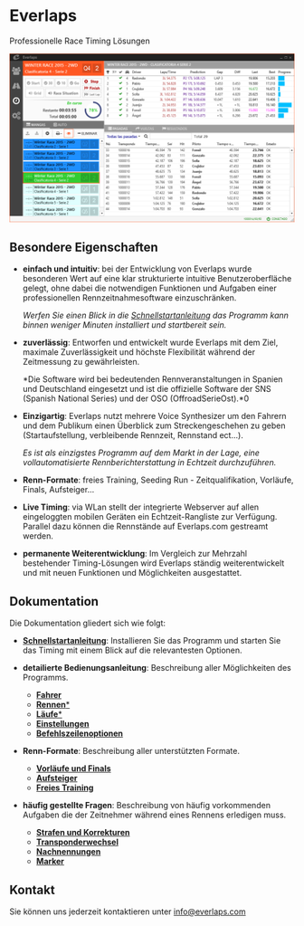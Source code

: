 
<div class="bs-docs-header" id="content" style="margin-bottom:0px">
	<div class="container">
		<h1>Everlaps</h1>
		<p>Professionelle Race Timing Lösungen</p>
	</div>
</div>

![Everlaps](./img/heats.png)

##  Besondere Eigenschaften

- **einfach und intuitiv**: bei der Entwicklung von Everlaps wurde besonderen Wert auf eine klar strukturierte intuitive Benutzeroberfläche gelegt, ohne dabei die notwendigen Funktionen und Aufgaben einer professionellen Rennzeitnahmesoftware einzuschränken.

	*Werfen Sie einen Blick in die [Schnellstartanleitung](quick-start/index.html) das Programm kann binnen weniger Minuten installiert und startbereit sein.*

- **zuverlässig**: Entworfen und entwickelt wurde Everlaps mit dem Ziel, maximale Zuverlässigkeit und höchste Flexibilität während der Zeitmessung zu gewährleisten.
	
	*Die Software wird bei bedeutenden Rennveranstaltungen in Spanien und Deutschland eingesetzt und ist die offizielle Software der SNS (Spanish National Series) und der OSO (OffroadSerieOst).*0

- **Einzigartig**: Everlaps nutzt mehrere Voice Synthesizer um den Fahrern und dem Publikum einen Überblick zum Streckengeschehen zu geben  (Startaufstellung, verbleibende Rennzeit, Rennstand ect...).

	*Es ist als einzigstes Programm auf dem Markt in der Lage, eine vollautomatisierte Rennberichterstattung in Echtzeit durchzuführen.*
 
- **Renn-Formate**: freies Training, Seeding Run - Zeitqualifikation, Vorläufe, Finals, Aufsteiger...

- **Live Timing**: via WLan stellt der integrierte Webserver auf allen eingeloggten mobilen Geräten ein Echtzeit-Rangliste zur Verfügung. Parallel dazu können die Rennstände auf Everlaps.com gestreamt werden. 

- **permanente Weiterentwicklung**: Im Vergleich zur Mehrzahl bestehender Timing-Lösungen wird Everlaps ständig weiterentwickelt und mit neuen Funktionen und Möglichkeiten ausgestattet.

## Dokumentation

Die Dokumentation gliedert sich wie folgt:

- [**Schnellstartanleitung**](quick-start/index.html): Installieren Sie das Programm und starten Sie das Timing mit einem Blick auf die relevantesten Optionen.

- **detailierte Bedienungsanleitung**: Beschreibung aller Möglichkeiten des Programms.
	- [**Fahrer**](user-guide/drivers/index.html)
	- [**Rennen***](user-guide/races/index.html)
	- [**Läufe***](user-guide/heats/index.html)
	- [**Einstellungen**](user-guide/config/index.html)
	- [**Befehlszeilenoptionen**](user-guide/commands/index.html)

- **Renn-Formate**: Beschreibung aller unterstützten Formate.
 
	- [**Vorläufe und Finals**](race-formats/qualify-finals/index.html)
	- [**Aufsteiger**](race-formats/christmas-tree/index.html)
	- [**Freies Training**](race-formats/free-practice/index.html)

- **häufig gestellte Fragen**: Beschreibung von häufig vorkommenden Aufgaben die der Zeitnehmer während eines Rennens erledigen muss.
	- [**Strafen und Korrekturen**](common-tasks/punishments-corrections/index.html)
	- [**Transponderwechsel**](common-tasks/change-transponders/index.html)
	- [**Nachnennungen**](common-tasks/late-entries/index.html)
	- [**Marker**](common-tasks/tags/index.html)

## Kontakt

Sie können uns jederzeit kontaktieren unter [info@everlaps.com](mailto:info@everlaps.com)

